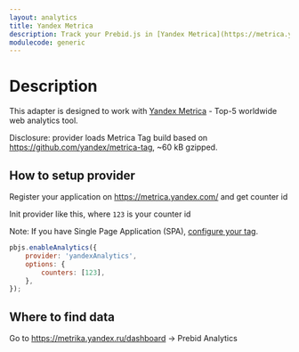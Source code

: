 ```yaml
---
layout: analytics
title: Yandex Metrica
description: Track your Prebid.js in [Yandex Metrica](https://metrica.yandex.com/about) - Top-5 worldwide web analytics tool.
modulecode: generic
---
```


# Description

This adapter is designed to work with [Yandex Metrica](https://metrica.yandex.com/about) - Top-5 worldwide web analytics tool.

Disclosure: provider loads Metrica Tag build based on https://github.com/yandex/metrica-tag, ~60 kB gzipped.

## How to setup provider

Register your application on https://metrica.yandex.com/ and get counter id

Init provider like this, where `123` is your counter id

Note: If you have Single Page Application (SPA), [configure your tag](https://yandex.com/support/metrica/code/counter-spa-setup.html).

```javascript
pbjs.enableAnalytics({
    provider: 'yandexAnalytics',
    options: {
        counters: [123],
    },
});
```

## Where to find data

Go to https://metrika.yandex.ru/dashboard -> Prebid Analytics
